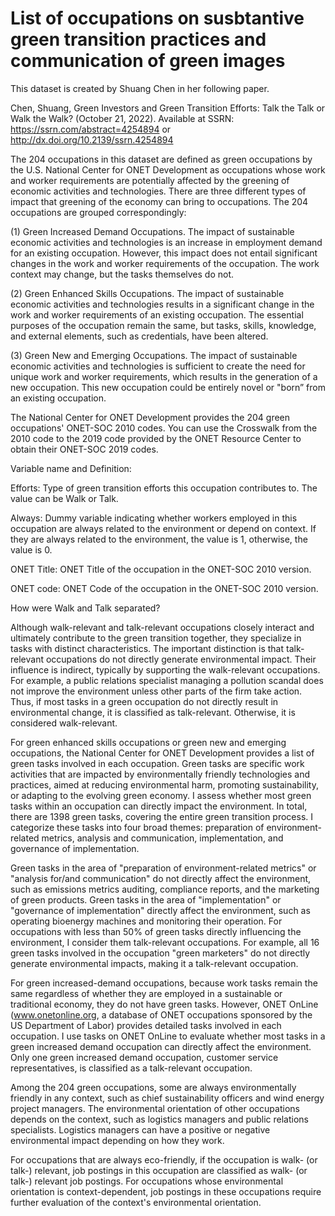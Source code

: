 # List of occupations on susbtantive green transition practices and communication of green images

This dataset is created by Shuang Chen in her following paper.

Chen, Shuang, Green Investors and Green Transition Efforts: Talk the Talk or Walk the Walk? (October 21, 2022). Available at SSRN: https://ssrn.com/abstract=4254894 or http://dx.doi.org/10.2139/ssrn.4254894

The 204 occupations in this dataset are defined as green occupations by the U.S. National Center for ONET Development as occupations whose work and worker requirements are potentially affected by the greening of economic activities and technologies. There are three different types of impact that greening of the economy can bring to occupations. The 204 occupations are grouped correspondingly: 

(1) Green Increased Demand Occupations. The impact of sustainable economic activities and technologies is an increase in employment demand for an existing occupation. However, this impact does not entail significant changes in the work and worker requirements of the occupation. The work context may change, but the tasks themselves do not. 

(2) Green Enhanced Skills Occupations. The impact of sustainable economic activities and technologies results in a significant change in the work and worker requirements of an existing occupation. The essential purposes of the occupation remain the same, but tasks, skills, knowledge, and external elements, such as credentials, have been altered.

(3) Green New and Emerging Occupations. The impact of sustainable economic activities and technologies is sufficient to create the need for unique work and worker requirements, which results in the generation of a new occupation. This new occupation could be entirely novel or "born” from an existing occupation.

The National Center for ONET Development provides the 204 green occupations' ONET-SOC 2010 codes. You can use the Crosswalk from the 2010 code to the 2019 code provided by the ONET Resource Center to obtain their ONET-SOC 2019 codes.

Variable name	and Definition:

Efforts:	Type of green transition efforts this occupation contributes to. The value can be Walk or Talk. 

Always:	Dummy variable indicating whether workers employed in this occupation are always related to the environment or depend on context. If they are always related to the environment, the value is 1, otherwise, the value is 0.

ONET Title:	ONET Title of the occupation in the ONET-SOC 2010 version.

ONET code:	ONET Code of the occupation in the ONET-SOC 2010 version.

How were Walk and Talk separated?

Although walk-relevant and talk-relevant occupations closely interact and ultimately contribute to the green transition together, they specialize in tasks with distinct characteristics. The important distinction is that talk-relevant occupations do not directly generate environmental impact. Their influence is indirect, typically by supporting the walk-relevant occupations. For example, a public relations specialist managing a pollution scandal does not improve the environment unless other parts of the firm take action. Thus, if most tasks in a green occupation do not directly result in environmental change, it is classified as talk-relevant. Otherwise, it is considered walk-relevant.

For green enhanced skills occupations or green new and emerging occupations, the National Center for ONET Development provides a list of green tasks involved in each occupation. Green tasks are specific work activities that are impacted by environmentally friendly technologies and practices, aimed at reducing environmental harm, promoting sustainability, or adapting to the evolving green economy. I assess whether most green tasks within an occupation can directly impact the environment. In total, there are 1398 green tasks, covering the entire green transition process. I categorize these tasks into four broad themes: preparation of environment-related metrics, analysis and communication, implementation, and governance of implementation.

Green tasks in the area of "preparation of environment-related metrics" or "analysis for/and communication" do not directly affect the environment, such as emissions metrics auditing, compliance reports, and the marketing of green products. Green tasks in the area of "implementation" or "governance of implementation" directly affect the environment, such as operating bioenergy machines and monitoring their operation. For occupations with less than 50\% of green tasks directly influencing the environment, I consider them talk-relevant occupations. For example, all 16 green tasks involved in the occupation "green marketers" do not directly generate environmental impacts, making it a talk-relevant occupation. 

For green increased-demand occupations, because work tasks remain the same regardless of whether they are employed in a sustainable or traditional economy, they do not have green tasks. However, ONET OnLine (www.onetonline.org, a database of ONET occupations sponsored by the US Department of Labor) provides detailed tasks involved in each occupation. I use tasks on ONET OnLine to evaluate whether most tasks in a green increased demand occupation can directly affect the environment. Only one green increased demand occupation, customer service representatives, is classified as a talk-relevant occupation.

Among the 204 green occupations, some are always environmentally friendly in any context, such as chief sustainability officers and wind energy project managers. The environmental orientation of other occupations depends on the context, such as logistics managers and public relations specialists. Logistics managers can have a positive or negative environmental impact depending on how they work. 

For occupations that are always eco-friendly, if the occupation is walk- (or talk-) relevant, job postings in this occupation are classified as walk- (or talk-) relevant job postings. For occupations whose environmental orientation is context-dependent, job postings in these occupations require further evaluation of the context's environmental orientation.

